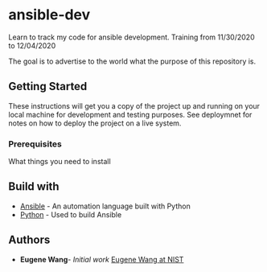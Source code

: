 # ansible-dev
Learn to track my code for ansible development.
Training from 11/30/2020 to 12/04/2020

The goal is to advertise to the world what the purpose of this repository is. 
## Getting Started
These instructions will get you a copy of the project up and running on your local machine for development and testing purposes. See deploymnet for notes on how to deploy the project on a live system.

### Prerequisites

What things you need to install 

## Build with

* [Ansible](https://www.ansible.com/) - An automation language built with Python
* [Python](https://www.python.org/) - Used to build Ansible

## Authors

* **Eugene Wang**- *Initial work* [Eugene Wang at NIST](https://inet.nist.gov/)

